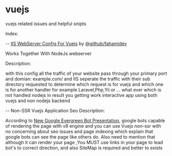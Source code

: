 # vuejs
vuejs related issues and helpful snipts


Index:

-- [IIS WebServer Config For Vuejs](iis-config-reverse-proxy) by [@github/fahamidev](https://github.com/fahamidev)

Works Together With NodeJs webserver

Description:

with this config all the traffic of your website pass through your primary port and domian: example.com/
and IIS seperate the traffic with their sub directory requested to determine which request is for vuejs and which one is for
another handler for example Laravel,Php,Yii or ... what ever which is not handled nodejs
in result you getting work interactive app using both vuejs and non nodejs backend
 

-- Non-SSR Vuejs Application Seo
Description:

According to [New Google Evergreen Bot Presentation](https://webmasters.googleblog.com/2019/05/the-new-evergreen-googlebot.html), google bots capable of rendering the page with v8 engine and you can use Vuejs non-ssr with no concerning about seo issues and page indexing
which explain that google bots can see the page like others do.
Also need to mention that although it can render your page ,You MUST use links in your page to lead bot's to correct direction, and
also SiteMap is required and better to exists
